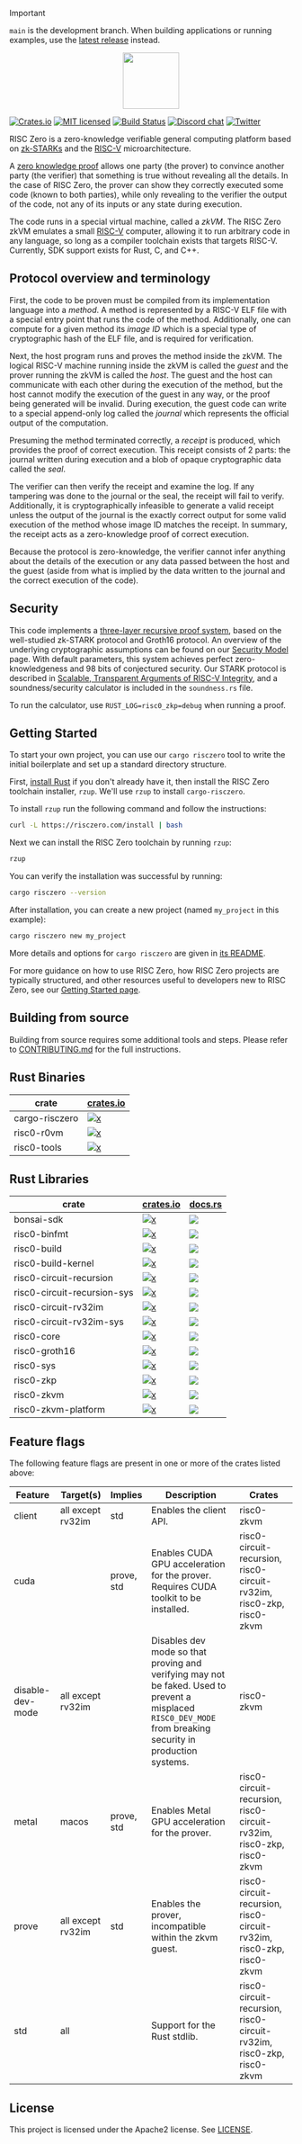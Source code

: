 > [!IMPORTANT]
> `main` is the development branch.
> When building applications or running examples, use the [latest release](https://github.com/risc0/risc0/releases) instead.

<p align="center">
  <a href="https://risczero.com" target="_blank"><img src="website/static/img/logo.png" height="100"></a>
</p>

[![Crates.io][crates-badge]][crates-url]
[![MIT licensed][licence-badge]][licence-url]
[![Build Status][actions-badge]][actions-url]
[![Discord chat][discord-badge]][discord-url]
[![Twitter][twitter-badge]][twitter-url]

RISC Zero is a zero-knowledge verifiable general computing platform based on
[zk-STARKs][zk-proof] and the [RISC-V] microarchitecture.

A [zero knowledge proof][zk-proof] allows one party (the prover) to convince
another party (the verifier) that something is true without revealing all the
details. In the case of RISC Zero, the prover can show they correctly executed
some code (known to both parties), while only revealing to the verifier the
output of the code, not any of its inputs or any state during execution.

The code runs in a special virtual machine, called a _zkVM_. The RISC Zero zkVM
emulates a small [RISC-V] computer, allowing it to run arbitrary code in any
language, so long as a compiler toolchain exists that targets RISC-V. Currently,
SDK support exists for Rust, C, and C⁠+⁠+.

## Protocol overview and terminology

First, the code to be proven must be compiled from its implementation language
into a _method_. A method is represented by a RISC-V ELF file with a special
entry point that runs the code of the method. Additionally, one can compute for
a given method its _image ID_ which is a special type of cryptographic hash of
the ELF file, and is required for verification.

Next, the host program runs and proves the method inside the zkVM. The logical
RISC-V machine running inside the zkVM is called the _guest_ and the prover
running the zkVM is called the _host_. The guest and the host can communicate
with each other during the execution of the method, but the host cannot modify
the execution of the guest in any way, or the proof being generated will be
invalid. During execution, the guest code can write to a special append-only log
called the _journal_ which represents the official output of the computation.

Presuming the method terminated correctly, a _receipt_ is produced, which
provides the proof of correct execution. This receipt consists of 2 parts: the
journal written during execution and a blob of opaque cryptographic data called
the _seal_.

The verifier can then verify the receipt and examine the log. If any tampering
was done to the journal or the seal, the receipt will fail to verify.
Additionally, it is cryptographically infeasible to generate a valid receipt
unless the output of the journal is the exactly correct output for some valid
execution of the method whose image ID matches the receipt. In summary, the
receipt acts as a zero-knowledge proof of correct execution.

Because the protocol is zero-knowledge, the verifier cannot infer anything about
the details of the execution or any data passed between the host and the guest
(aside from what is implied by the data written to the journal and the correct
execution of the code).

## Security

This code implements a [three-layer recursive proof system][zksummit10-talk],
based on the well-studied zk-STARK protocol and Groth16 protocol. An overview of
the underlying cryptographic assumptions can be found on our [Security
Model][security-model] page. With default parameters, this system achieves
perfect zero-knowledgeness and 98 bits of conjectured security. Our STARK
protocol is described in [Scalable, Transparent Arguments of RISC-V
Integrity][proof-system-in-detail], and a soundness/security calculator is
included in the `soundness.rs` file.

To run the calculator, use `RUST_LOG=risc0_zkp=debug` when running a proof.

## Getting Started

To start your own project, you can use our `cargo risczero` tool to write the
initial boilerplate and set up a standard directory structure.

First, [install Rust][install-rust] if you don't already have it, then install
the RISC Zero toolchain installer, `rzup`. We'll use `rzup` to install
`cargo-risczero`.

To install `rzup` run the following command and follow the instructions:

```bash
curl -L https://risczero.com/install | bash
```

Next we can install the RISC Zero toolchain by running `rzup`:

```bash
rzup
```

You can verify the installation was successful by running:

```bash
cargo risczero --version
```

After installation, you can create a new project (named `my_project` in this example):

```bash
cargo risczero new my_project
```

More details and options for `cargo risczero` are given in
[its README][cargo-risczero-readme].

For more guidance on how to use RISC Zero, how RISC Zero projects are typically
structured, and other resources useful to developers new to RISC Zero, see our
[Getting Started page][quickstart].

## Building from source

Building from source requires some additional tools and steps.
Please refer to [CONTRIBUTING.md](./CONTRIBUTING.md) for the full instructions.

## Rust Binaries

| crate          | [crates.io]                                                                                         |
| -------------- | --------------------------------------------------------------------------------------------------- |
| cargo-risczero | [![x](https://img.shields.io/badge/crates.io-v1.0-orange)](https://crates.io/crates/cargo-risczero) |
| risc0-r0vm     | [![x](https://img.shields.io/badge/crates.io-v1.0-orange)](https://crates.io/crates/risc0-r0vm)     |
| risc0-tools    | [![x](https://img.shields.io/badge/crates.io-v1.0-orange)](https://crates.io/crates/risc0-tools)    |

## Rust Libraries

| crate                       | [crates.io]                                                                                                      | [docs.rs](https://docs.rs)                                                                                    |
| --------------------------- | ---------------------------------------------------------------------------------------------------------------- | ------------------------------------------------------------------------------------------------------------- |
| bonsai-sdk                  | [![x](https://img.shields.io/badge/crates.io-v0.9-orange)](https://crates.io/crates/bonsai-sdk)                  | [![](https://img.shields.io/docsrs/bonsai-sdk)](https://docs.rs/bonsai-sdk)                                   |
| risc0-binfmt                | [![x](https://img.shields.io/badge/crates.io-v1.0-orange)](https://crates.io/crates/risc0-binfmt)                | [![](https://img.shields.io/docsrs/risc0-binfmt)](https://docs.rs/risc0-binfmt)                               |
| risc0-build                 | [![x](https://img.shields.io/badge/crates.io-v1.0-orange)](https://crates.io/crates/risc0-build)                 | [![](https://img.shields.io/docsrs/risc0-build)](https://docs.rs/risc0-build)                                 |
| risc0-build-kernel          | [![x](https://img.shields.io/badge/crates.io-v1.0-orange)](https://crates.io/crates/risc0-build-kernel)          | [![](https://img.shields.io/docsrs/risc0-build-kernel)](https://docs.rs/risc0-build-kernel)                   |
| risc0-circuit-recursion     | [![x](https://img.shields.io/badge/crates.io-v1.0-orange)](https://crates.io/crates/risc0-circuit-recursion)     | [![](https://img.shields.io/docsrs/risc0-circuit-recursion)](https://docs.rs/risc0-circuit-recursion)         |
| risc0-circuit-recursion-sys | [![x](https://img.shields.io/badge/crates.io-v1.0-orange)](https://crates.io/crates/risc0-circuit-recursion-sys) | [![](https://img.shields.io/docsrs/risc0-circuit-recursion-sys)](https://docs.rs/risc0-circuit-recursion-sys) |
| risc0-circuit-rv32im        | [![x](https://img.shields.io/badge/crates.io-v1.0-orange)](https://crates.io/crates/risc0-circuit-rv32im)        | [![](https://img.shields.io/docsrs/risc0-circuit-rv32im)](https://docs.rs/risc0-circuit-rv32im)               |
| risc0-circuit-rv32im-sys    | [![x](https://img.shields.io/badge/crates.io-v1.0-orange)](https://crates.io/crates/risc0-circuit-rv32im-sys)    | [![](https://img.shields.io/docsrs/risc0-circuit-rv32im-sys)](https://docs.rs/risc0-circuit-rv32im-sys)       |
| risc0-core                  | [![x](https://img.shields.io/badge/crates.io-v1.0-orange)](https://crates.io/crates/risc0-core)                  | [![](https://img.shields.io/docsrs/risc0-core)](https://docs.rs/risc0-core)                                   |
| risc0-groth16               | [![x](https://img.shields.io/badge/crates.io-v1.0-orange)](https://crates.io/crates/risc0-groth16)               | [![](https://img.shields.io/docsrs/risc0-core)](https://docs.rs/risc0-groth16)                                |
| risc0-sys                   | [![x](https://img.shields.io/badge/crates.io-v1.0-orange)](https://crates.io/crates/risc0-sys)                   | [![](https://img.shields.io/docsrs/risc0-sys)](https://docs.rs/risc0-sys)                                     |
| risc0-zkp                   | [![x](https://img.shields.io/badge/crates.io-v1.0-orange)](https://crates.io/crates/risc0-zkp)                   | [![](https://img.shields.io/docsrs/risc0-zkp)](https://docs.rs/risc0-zkp)                                     |
| risc0-zkvm                  | [![x](https://img.shields.io/badge/crates.io-v1.0-orange)](https://crates.io/crates/risc0-zkvm)                  | [![](https://img.shields.io/docsrs/risc0-zkvm)](https://docs.rs/risc0-zkvm)                                   |
| risc0-zkvm-platform         | [![x](https://img.shields.io/badge/crates.io-v1.0-orange)](https://crates.io/crates/risc0-zkvm-platform)         | [![](https://img.shields.io/docsrs/risc0-zkvm-platform)](https://docs.rs/risc0-zkvm-platform)                 |

## Feature flags

The following feature flags are present in one or more of the crates listed above:

| Feature          | Target(s)         | Implies    | Description                                                                                                                                                  | Crates                                                               |
| ---------------- | ----------------- | ---------- | ------------------------------------------------------------------------------------------------------------------------------------------------------------ | -------------------------------------------------------------------- |
| client           | all except rv32im | std        | Enables the client API.                                                                                                                                      | risc0-zkvm                                                           |
| cuda             |                   | prove, std | Enables CUDA GPU acceleration for the prover. Requires CUDA toolkit to be installed.                                                                         | risc0-circuit-recursion, risc0-circuit-rv32im, risc0-zkp, risc0-zkvm |
| disable-dev-mode | all except rv32im |            | Disables dev mode so that proving and verifying may not be faked. Used to prevent a misplaced `RISC0_DEV_MODE` from breaking security in production systems. | risc0-zkvm                                                           |
| metal            | macos             | prove, std | Enables Metal GPU acceleration for the prover.                                                                                                               | risc0-circuit-recursion, risc0-circuit-rv32im, risc0-zkp, risc0-zkvm |
| prove            | all except rv32im | std        | Enables the prover, incompatible within the zkvm guest.                                                                                                      | risc0-circuit-recursion, risc0-circuit-rv32im, risc0-zkp, risc0-zkvm |
| std              | all               |            | Support for the Rust stdlib.                                                                                                                                 | risc0-circuit-recursion, risc0-circuit-rv32im, risc0-zkp, risc0-zkvm |

## License

This project is licensed under the Apache2 license. See [LICENSE](LICENSE).

[actions-badge]: https://img.shields.io/github/actions/workflow/status/risc0/risc0/main.yml?branch=main
[actions-url]: https://github.com/risc0/risc0/actions?query=workflow%3ACI+branch%3Amain
[cargo-risczero-readme]: https://github.com/risc0/risc0/blob/main/risc0/cargo-risczero/README.md
[crates-badge]: https://img.shields.io/badge/crates.io-v1.0-orange
[crates-url]: https://crates.io/crates/risc0-zkvm
[crates.io]: https://crates.io
[discord-badge]: https://img.shields.io/discord/953703904086994974.svg?logo=discord&style=flat-square
[discord-url]: https://discord.gg/risczero
[install-rust]: https://doc.rust-lang.org/cargo/getting-started/installation.html
[licence-badge]: https://img.shields.io/github/license/risc0/risc0?color=blue
[licence-url]: https://github.com/risc0/risc0/blob/main/LICENSE
[proof-system-in-detail]: https://dev.risczero.com/proof-system-in-detail.pdf
[quickstart]: https://dev.risczero.com/api/zkvm/quickstart
[risc-v]: https://en.wikipedia.org/wiki/RISC-V
[security-model]: https://dev.risczero.com/api/security-model
[twitter-badge]: https://img.shields.io/twitter/follow/risczero
[twitter-url]: https://twitter.com/risczero
[zk-proof]: https://en.wikipedia.org/wiki/Non-interactive_zero-knowledge_proof
[zksummit10-talk]: https://www.youtube.com/watch?v=wkIBN2CGJdc

